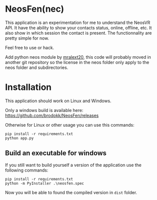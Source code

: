 # NeosFen(nec)

This application is an experimentation for me to understand the NeosVR API. It have the ability to show your contacts status, online, offline, etc. It also show in which session the contact is present. The functionnality are pretty simple for now.

Feel free to use or hack.

Add python neos module by [mralext20](https://github.com/mralext20/neos.py),
this code will probably moved in another git repository so the license in the
neos folder only apply to the neos folder and subdirectories.

# Installation

This application should work on Linux and Windows.

Only a windows build is available here: https://github.com/brodokk/NeosFen/releases

Otherwise for Linux or other usage you can use this commands:

```
pip install -r requirements.txt
python app.py
```

## Build an executable for windows

If you still want to build yourself a version of the application use the following commands:

```
pip install -r requirements.txt
python -m PyInstaller .\neosfen.spec
```

Now you will be able to found the compiled version in `dist` folder.